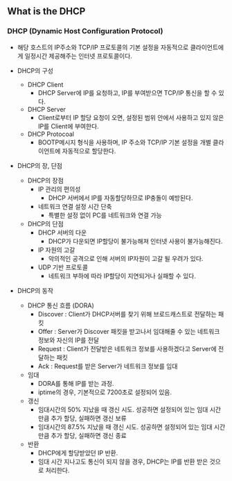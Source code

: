 ## What is the  DHCP

### DHCP (Dynamic Host Configuration Protocol)

- 해당 호스트의 IP주소와 TCP/IP 프로토콜의 기본 설정을 자동적으로 클라이언트에게 일정시간 제공해주는 인터넷 프로토콜이다.

- DHCP의 구성
  - DHCP Client
    - DHCP Server에 IP를 요청하고, IP를 부여받으면 TCP/IP 통신을 할 수 있다.
  - DHCP Server
    - Client로부터 IP 할당 요청이 오면, 설정된 범위 안에서 사용하고 있지 않은 IP를 Client에 부여한다.
  - DHCP Protocoal
    - BOOTP메시지 형식을 사용하며, IP 주소와 TCP/IP 기본 설정을 개별 클라이언트에 자동적으로 할당한다.

- DHCP의 장, 단점
  - DHCP의 장점
    - IP 관리의 편의성
      - DHCP 서버에서 IP를 자동할당하므로 IP충돌이 예방된다.
    - 네트워크 연결 설정 시간 단축
      - 특별한 설정 없이 PC를 네트워크와 연결 가능
  - DHCP의 단점
    - DHCP 서버의 다운
      - DHCP가 다운되면 IP할당이 불가능해져 인터넷 사용이 불가능해진다.
    - IP 자원의 고갈
      - 악의적인 공격으로 인해 서버의 IP자원이 고갈 될 우려가 있다.
    - UDP 기반 프로토콜
      - 네트워크 부하에 따라 IP할당이 지연되거나 실패할 수 있다.

- DHCP의 동작
  - DHCP 통신 흐름 (DORA)
    - Discover : Client가 DHCP서버를 찾기 위해 브로드캐스트로 전달하는 패킷
    - Offer : Server가 Discover 패킷을 받고나서 임대해줄 수 있는 네트워크 정보와 자신의 IP를 전달
    - Request : Client가 전달받은 네트워크 정보를 사용하겠다고 Server에 전달하는 패킷
    - Ack : Request를 받은 Server가 네트워크 정보를 임대
  - 임대
    - DORA를 통해 IP를 받는 과정.
    - iptime의 경우, 기본적으로 7200초로 설정되어 있음.
  - 갱신
    - 임대시간의 50% 지났을 때 갱신 시도. 성공하면 설정되어 있는 임대 시간만큼 추가 할당, 실패하면 갱신 보류
    - 임대시간의 87.5% 지났을 때 갱신 시도. 성공하면 설정되어 있는 임대 시간만큼 추가 할당, 실패하면 갱신 종료
  - 반환
    - DHCP에게 할당받았던 IP 반환.
    - 임대 시간 지나고도 통신이 되지 않을 경우, DHCP는 IP를 반환 받은 것으로 처리한다.